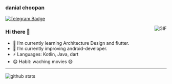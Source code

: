 ### danial choopan

[![Telegram Badge](https://img.shields.io/badge/-@danirudesu-4f8aff?style=flat-square&labelColor=4f8aff&logo=telegram&logoColor=white&link=https://t.me/danirudesu)](https://t.me/danirudesu) 

<img align="right" alt="GIF" src="https://raw.githubusercontent.com/haoruilee/haoruilee/master/pic/pusheencode.gif" />

### Hi there 👋
- 🌱 I’m currently learning Architecture Design and flutter.
- 🌱 I’m currently improving android-developer.
- ⚡ Languages: Kotlin, Java, dart
- 😋 Habit: waching movies 😄
---------------------------------------------------------------------------------------------------------------------------------------------------------------------------------
![github stats](https://github-readme-stats.vercel.app/api?username=danialchoopan&show_icons=true)
